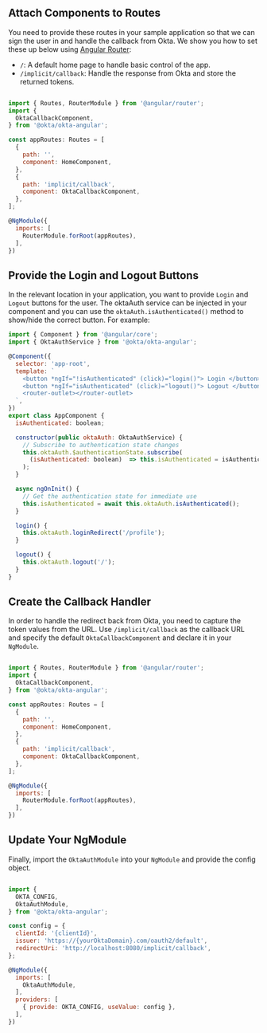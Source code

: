 ## Attach Components to Routes
You need to provide these routes in your sample application so that we can sign the user in and handle the callback from Okta. We show you how to set these up below using [Angular Router](https://angular.io/guide/router):

- `/`: A default home page to handle basic control of the app.
- `/implicit/callback`: Handle the response from Okta and store the returned tokens.

```javascript

import { Routes, RouterModule } from '@angular/router';
import {
  OktaCallbackComponent,
} from '@okta/okta-angular';

const appRoutes: Routes = [
  {
    path: '',
    component: HomeComponent,
  },
  {
    path: 'implicit/callback',
    component: OktaCallbackComponent,
  },
];

@NgModule({
  imports: [
    RouterModule.forRoot(appRoutes),
  ],
})

```
## Provide the Login and Logout Buttons

In the relevant location in your application, you want to provide `Login` and `Logout` buttons for the user. The oktaAuth service can be injected in your component and you can use the `oktaAuth.isAuthenticated()` method to show/hide the correct button. For example:

```javascript
import { Component } from '@angular/core';
import { OktaAuthService } from '@okta/okta-angular';

@Component({
  selector: 'app-root',
  template: `
    <button *ngIf="!isAuthenticated" (click)="login()"> Login </button>
    <button *ngIf="isAuthenticated" (click)="logout()"> Logout </button>
    <router-outlet></router-outlet>
  `,
})
export class AppComponent {
  isAuthenticated: boolean;

  constructor(public oktaAuth: OktaAuthService) {
    // Subscribe to authentication state changes
    this.oktaAuth.$authenticationState.subscribe(
      (isAuthenticated: boolean)  => this.isAuthenticated = isAuthenticated
    );
  }

  async ngOnInit() {
    // Get the authentication state for immediate use
    this.isAuthenticated = await this.oktaAuth.isAuthenticated();
  }

  login() {
    this.oktaAuth.loginRedirect('/profile');
  }

  logout() {
    this.oktaAuth.logout('/');
  }
}
```

## Create the Callback Handler

In order to handle the redirect back from Okta, you need to capture the token values from the URL. Use `/implicit/callback` as the callback URL and specify the default `OktaCallbackComponent` and declare it in your `NgModule`.


```javascript

import { Routes, RouterModule } from '@angular/router';
import {
  OktaCallbackComponent,
} from '@okta/okta-angular';

const appRoutes: Routes = [
  {
    path: '',
    component: HomeComponent,
  },
  {
    path: 'implicit/callback',
    component: OktaCallbackComponent,
  },
];

@NgModule({
  imports: [
    RouterModule.forRoot(appRoutes),
  ],
})

```

## Update Your NgModule

Finally, import the `OktaAuthModule` into your `NgModule` and provide the config object.

```javascript

import {
  OKTA_CONFIG,
  OktaAuthModule,
} from '@okta/okta-angular';

const config = {
  clientId: '{clientId}',
  issuer: 'https://{yourOktaDomain}.com/oauth2/default',
  redirectUri: 'http://localhost:8080/implicit/callback',
};

@NgModule({
  imports: [
    OktaAuthModule,
  ],
  providers: [
    { provide: OKTA_CONFIG, useValue: config },
  ],
})


```